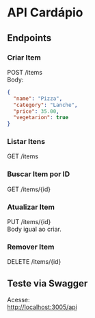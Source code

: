 # API Cardápio

## Endpoints

### Criar Item
POST /items  
Body:
```json
{
  "name": "Pizza",
  "category": "Lanche",
  "price": 35.00,
  "vegetarion": true
}
```

### Listar Itens
GET /items

### Buscar Item por ID
GET /items/{id}

### Atualizar Item
PUT /items/{id}  
Body igual ao criar.

### Remover Item
DELETE /items/{id}

## Teste via Swagger

Acesse:  
[http://localhost:3005/api](http://localhost:3005/api)
